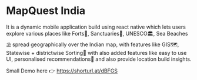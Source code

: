 
# MapQuest India 

It is a dynamic mobile application build using react native which lets users explore various places like Forts🏰, Sanctuaries🦁, UNESCO🏛️, Sea Beaches⛱️ spread geographically over the Indian map, with features like GIS🗺️, Statewise + districtwise Sorting📶 with also added features like easy to use UI, personalised recommendations📝 and also provide location build insights.

Small Demo here 👉 https://shorturl.at/dBFGS

